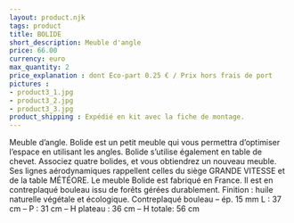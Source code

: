 ```yaml
---
layout: product.njk
tags: product
title: BOLIDE
short_description: Meuble d'angle
price: 66.00
currency: euro
max_quantity: 2
price_explanation : dont Eco-part 0.25 € / Prix hors frais de port 
pictures :
- product3_1.jpg
- product3_2.jpg
- product3_3.jpg
product_shipping : Expédié en kit avec la fiche de montage.
---
```

Meuble d’angle.
Bolide est un petit meuble qui vous permettra d’optimiser l’espace en utilisant les angles. Bolide s’utilise également en table de chevet. Associez quatre bolides, et vous obtiendrez un nouveau meuble. Ses lignes aérodynamiques rappellent celles du siège GRANDE VITESSE et de la table MÉTÉORE.
Le meuble Bolide est fabriqué en France. Il est en contreplaqué bouleau issu de forêts gérées durablement.
Finition : huile naturelle végétale et écologique.
Contreplaqué bouleau – ép. 15 mm
L : 37 cm – P : 31 cm – H plateau : 36 cm – H totale: 56 cm

